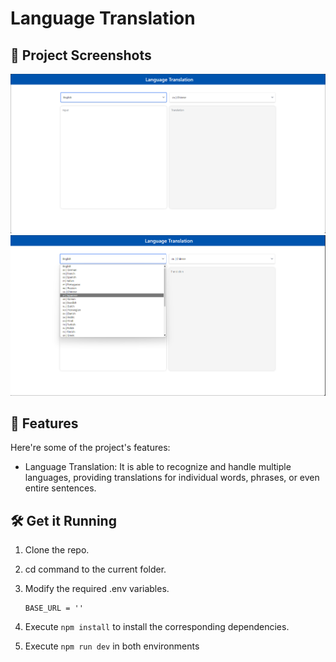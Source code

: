 # Language Translation

## 📸 Project Screenshots

![project-screenshot](../../../assets/img/trans_ui_init.png)
![project-screenshot](../../../assets/img/trans_ui_select.png)

## 🧐 Features

Here're some of the project's features:

- Language Translation: It is able to recognize and handle multiple languages, providing translations for individual words, phrases, or even entire sentences.

## 🛠️ Get it Running

1. Clone the repo.

2. cd command to the current folder.

3. Modify the required .env variables.
   ```
   BASE_URL = ''
   ```
4. Execute `npm install` to install the corresponding dependencies.

5. Execute `npm run dev` in both environments
